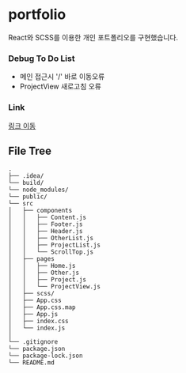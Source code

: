 # portfolio
React와 SCSS를 이용한 개인 포트폴리오를 구현했습니다.

### Debug To Do List
- 메인 접근시 '/' 바로 이동오류
- ProjectView 새로고침 오류

### Link
<a href="https://yeooji.github.io/portfolio/">링크 이동</a>

## File Tree
```
.
├── .idea/
└── build/
└── node_modules/
└── public/
└── src
│   ├── components
│   │   ├── Content.js
│   │   ├── Footer.js
│   │   ├── Header.js
│   │   ├── OtherList.js
│   │   ├── ProjectList.js
│   │   └── ScrollTop.js
│   ├── pages
│   │   ├── Home.js
│   │   ├── Other.js
│   │   ├── Project.js
│   │   └── ProjectView.js
│   ├── scss/
│   ├── App.css
│   ├── App.css.map
│   ├── App.js
│   ├── index.css
│   └── index.js
│
└── .gitignore
└── package.json
└── package-lock.json
└── README.md
```
